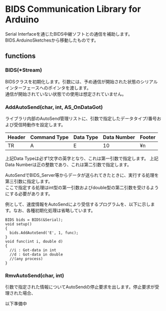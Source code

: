 # BIDS Communication Library for Arduino
Serial Interfaceを通じたBIDS中継ソフトとの通信を補助します。  
BIDS.ArduinoSketchesから移動したものです。

## functions
### BIDS(*Stream)
BIDSクラスを初期化します。引数には、予め通信が開始された状態のシリアルインターフェースへのポインタを渡します。  
通信が開始されていない状態での使用は想定されていません。

### AddAutoSend(char, int, AS_OnDataGot)
ライブラリ内部のAutoSend管理リストに、引数で指定したデータタイプ/番号および受信時動作を設定します。

|Header|Command Type|Data Type|Data Number|Footer|
|-|-|-|-|-|
|TR|A|E|10|¥n|

上記Data Typeは必ず1文字の英字となり、これは第一引数で指定します。
上記Data Numberは正の整数であり、これは第二引数で指定します。

AutoSendでBIDS_Server等からデータが送られてきたときに、実行する処理を第三引数に指定します。  
ここで指定する処理はint型の第一引数およびdouble型の第二引数を受けるようにする必要があります。

例として、速度情報をAutoSendにより受信するプログラムを、以下に示します。なお、各種初期化処理は省略しています。

~~~
BIDS bids = BIDS(&Serial);
void setup()
{  
  bids.AddAutoSend('E', 1, func);
}
void func(int i, double d)
{
  //i : Got-data in int
  //d : Got-data in double
  //(any process)
}
~~~

### RmvAutoSend(char, int)
引数で指定された情報についてAutoSendの停止要求を出します。停止要求が受理された場合、

以下準備中

